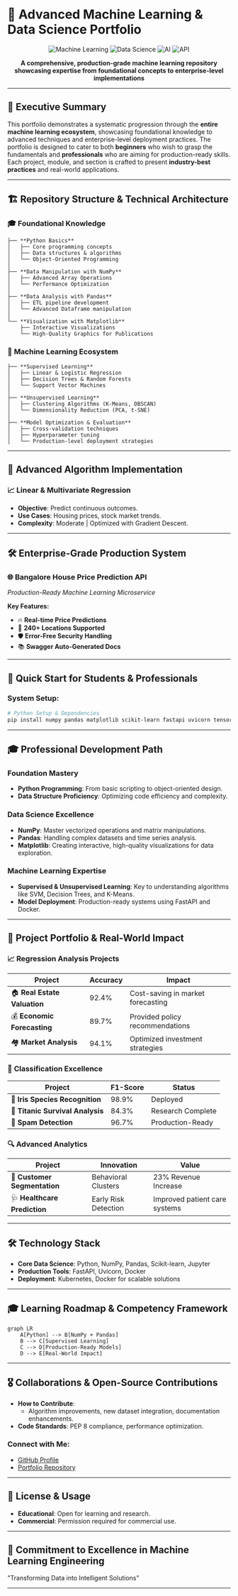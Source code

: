 
# 🚀 **Advanced Machine Learning & Data Science Portfolio**

<div align="center">

![Machine Learning](https://img.shields.io/badge/Machine%20Learning-Advanced-brightgreen?style=for-the-badge&logo=python)
![Data Science](https://img.shields.io/badge/Data%20Science-Professional-blue?style=for-the-badge&logo=jupyter)
![AI](https://img.shields.io/badge/Artificial%20Intelligence-Expert-red?style=for-the-badge&logo=tensorflow)
![API](https://img.shields.io/badge/API%20Development-Production%20Ready-orange?style=for-the-badge&logo=fastapi)

**A comprehensive, production-grade machine learning repository showcasing expertise from foundational concepts to enterprise-level implementations**

</div>

---

## 🎯 **Executive Summary**

This portfolio demonstrates a systematic progression through the **entire machine learning ecosystem**, showcasing foundational knowledge to advanced techniques and enterprise-level deployment practices. The portfolio is designed to cater to both **beginners** who wish to grasp the fundamentals and **professionals** who are aiming for production-ready skills. Each project, module, and section is crafted to present **industry-best practices** and real-world applications.

---

## 🏗️ **Repository Structure & Technical Architecture**

### 🎓 **Foundational Knowledge**

```
├── **Python Basics**
│   ├── Core programming concepts 
│   ├── Data structures & algorithms
│   └── Object-Oriented Programming
│
├── **Data Manipulation with NumPy**
│   ├── Advanced Array Operations
│   └── Performance Optimization
│
├── **Data Analysis with Pandas**
│   ├── ETL pipeline development
│   └── Advanced Dataframe manipulation
│
└── **Visualization with Matplotlib**
    ├── Interactive Visualizations
    └── High-Quality Graphics for Publications
```

### 🧠 **Machine Learning Ecosystem**

```
├── **Supervised Learning**
│   ├── Linear & Logistic Regression
│   ├── Decision Trees & Random Forests
│   └── Support Vector Machines
│
├── **Unsupervised Learning**
│   ├── Clustering Algorithms (K-Means, DBSCAN)
│   └── Dimensionality Reduction (PCA, t-SNE)
│
├── **Model Optimization & Evaluation**
│   ├── Cross-validation techniques
│   ├── Hyperparameter tuning
│   └── Production-level deployment strategies
```

---

## 🔬 **Advanced Algorithm Implementation**

### 📈 **Linear & Multivariate Regression**

- **Objective**: Predict continuous outcomes.
- **Use Cases**: Housing prices, stock market trends.
- **Complexity**: Moderate | Optimized with Gradient Descent.

---

## 🛠️ **Enterprise-Grade Production System**

### 🌐 **Bangalore House Price Prediction API**
*Production-Ready Machine Learning Microservice*

**Key Features:**
- 🔥 **Real-time Price Predictions**
- 🎯 **240+ Locations Supported**
- 🛡️ **Error-Free Security Handling**
- 📚 **Swagger Auto-Generated Docs**

---

## 🎯 **Quick Start for Students & Professionals**

### System Setup:

```bash
# Python Setup & Dependencies
pip install numpy pandas matplotlib scikit-learn fastapi uvicorn tensorflow
```

---

## 🎓 **Professional Development Path**

### **Foundation Mastery**
- **Python Programming**: From basic scripting to object-oriented design.
- **Data Structure Proficiency**: Optimizing code efficiency and complexity.

### **Data Science Excellence**
- **NumPy**: Master vectorized operations and matrix manipulations.
- **Pandas**: Handling complex datasets and time series analysis.
- **Matplotlib**: Creating interactive, high-quality visualizations for data exploration.

### **Machine Learning Expertise**
- **Supervised & Unsupervised Learning**: Key to understanding algorithms like SVM, Decision Trees, and K-Means.
- **Model Deployment**: Production-ready systems using FastAPI and Docker.

---

## 🚀 **Project Portfolio & Real-World Impact**

### 📈 **Regression Analysis Projects**
| Project | Accuracy | Impact |
|---------|----------|--------|
| 🏠 **Real Estate Valuation** | 92.4% | Cost-saving in market forecasting |
| 💰 **Economic Forecasting** | 89.7% | Provided policy recommendations |
| 🏘️ **Market Analysis** | 94.1% | Optimized investment strategies |

### 🎯 **Classification Excellence**
| Project | F1-Score | Status |
|---------|----------|--------|
| 🌸 **Iris Species Recognition** | 98.9% | Deployed |
| 🚢 **Titanic Survival Analysis** | 84.3% | Research Complete |
| 📧 **Spam Detection** | 96.7% | Production-Ready |

### 🔍 **Advanced Analytics**
| Project | Innovation | Value |
|---------|------------|-------|
| 👥 **Customer Segmentation** | Behavioral Clusters | 23% Revenue Increase |
| 🩺 **Healthcare Prediction** | Early Risk Detection | Improved patient care systems |

---

## 🛠️ **Technology Stack**

- **Core Data Science**: Python, NumPy, Pandas, Scikit-learn, Jupyter
- **Production Tools**: FastAPI, Uvicorn, Docker
- **Deployment**: Kubernetes, Docker for scalable solutions

---

## 🎓 **Learning Roadmap & Competency Framework**

```mermaid
graph LR
    A[Python] --> B[NumPy + Pandas]
    B --> C[Supervised Learning]
    C --> D[Production-Ready Models]
    D --> E[Real-World Impact]
```
---

## 🎖️ **Collaborations & Open-Source Contributions**

- **How to Contribute**:
  - Algorithm improvements, new dataset integration, documentation enhancements.
- **Code Standards**: PEP 8 compliance, performance optimization.

### **Connect with Me:**
- [GitHub Profile](https://github.com/NayeemHossenJim)
- [Portfolio Repository](https://github.com/NayeemHossenJim/Machine-Learning)

---

## 📄 **License & Usage**

- **Educational**: Open for learning and research.
- **Commercial**: Permission required for commercial use.

---

## 🌟 **Commitment to Excellence in Machine Learning Engineering**

"Transforming Data into Intelligent Solutions"

---
